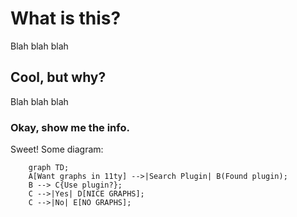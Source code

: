 

# What is this?

Blah blah blah

## Cool, but why?

Blah blah blah

### Okay, show me the info.

Sweet!
Some diagram:

```mermaid
	graph TD;
	A[Want graphs in 11ty] -->|Search Plugin| B(Found plugin);
	B --> C{Use plugin?};
	C -->|Yes| D[NICE GRAPHS];
	C -->|No| E[NO GRAPHS];
```
